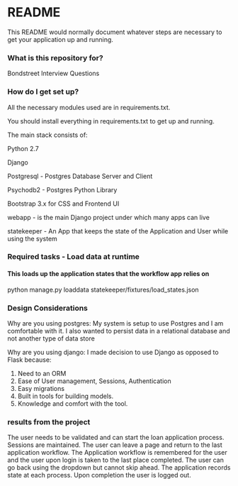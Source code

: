 # README #

This README would normally document whatever steps are necessary to get your application up and running.

### What is this repository for? ###

Bondstreet Interview Questions

### How do I get set up? ###

All the necessary modules used are in requirements.txt.

You should install everything in requirements.txt to get up and running.

The main stack consists of:

Python 2.7

Django

Postgresql - Postgres Database Server and Client

Psychodb2 - Postgres Python Library

Bootstrap 3.x for CSS and Frontend UI

webapp - is the main Django project under which many apps can live

statekeeper - An App that keeps the state of the Application and User while using the system

### Required tasks - Load data at runtime ###

#### This loads up the application states that the workflow app relies on
python manage.py loaddata statekeeper/fixtures/load_states.json 

### Design Considerations ###

Why are you using postgres: My system is setup to use Postgres and I am comfortable with it. I also wanted to persist data in a relational database and not another type of data store

Why are you using django: I made decision to use Django as opposed to Flask because:
1. Need to an ORM
2. Ease of User management, Sessions, Authentication
3. Easy migrations
4. Built in tools for building models.
5. Knowledge and comfort with the tool.


### results from the project ###

The user needs to be validated and can start the loan application process.
Sessions are maintained. The user can leave a page and return to the last application workflow.
The Application workflow is remembered for the user and the user upon login is taken to the last place completed.
The user can go back using the dropdown but cannot skip ahead.
The application records state at each process. Upon completion the user is logged out.
